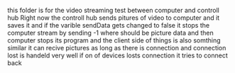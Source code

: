 this folder is for the video streaming test between computer and controll hub
Right now the controll hub sends pitures of video to computer and it saves it and if the varible sendData gets changed to false it stops the computer stream by sending -1 where should be picture data and then computer stops its program
and the client side of things is also somthing similar it can recive pictures as long as there is connection
and connection lost is handeld very well if on of devices losts connection it tries to connect back